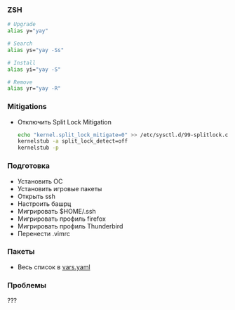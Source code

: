 ### ZSH

```zsh
# Upgrade
alias y="yay"

# Search
alias ys="yay -Ss"

# Install
alias yi="yay -S"

# Remove
alias yr="yay -R"
```

### Mitigations

- Отключить Split Lock Mitigation
  ```bash
  echo "kernel.split_lock_mitigate=0" >> /etc/sysctl.d/99-splitlock.conf
  kernelstub -a split_lock_detect=off
  kernelstub -p
  ```

### Подготовка
- Установить ОС
- Установить игровые пакеты
- Открыть ssh
- Настроить башрц
- Мигрировать $HOME/.ssh
- Мигрировать профиль firefox
- Мигрировать профиль Thunderbird
- Перенести .vimrc

### Пакеты
- Весь список в [vars.yaml](vars.yaml)

### Проблемы

???
